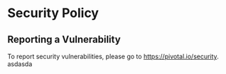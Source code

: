 # Security Policy

## Reporting a Vulnerability

To report security vulnerabilities, please go to https://pivotal.io/security.
asdasda
